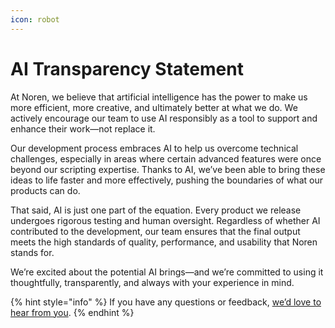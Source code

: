 ```yaml
---
icon: robot
---
```


# AI Transparency Statement

At Noren, we believe that artificial intelligence has the power to make us more efficient, more creative, and ultimately better at what we do. We actively encourage our team to use AI responsibly as a tool to support and enhance their work—not replace it.

Our development process embraces AI to help us overcome technical challenges, especially in areas where certain advanced features were once beyond our scripting expertise. Thanks to AI, we’ve been able to bring these ideas to life faster and more effectively, pushing the boundaries of what our products can do.

That said, AI is just one part of the equation. Every product we release undergoes rigorous testing and human oversight. Regardless of whether AI contributed to the development, our team ensures that the final output meets the high standards of quality, performance, and usability that Noren stands for.

We’re excited about the potential AI brings—and we’re committed to using it thoughtfully, transparently, and always with your experience in mind.

{% hint style="info" %}
If you have any questions or feedback, [we’d love to hear from you](contact-us.md).
{% endhint %}
